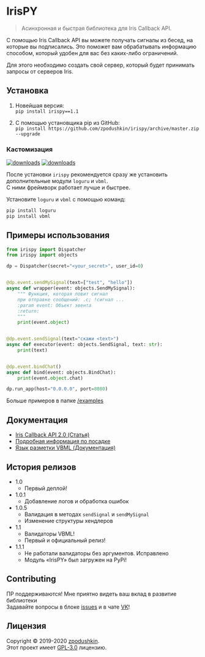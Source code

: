 # IrisPY
> Асинхронная и быстрая библиотека для Iris Callback API.

С помощью Iris Callback API вы можете получать сигналы из бесед, на которые вы подписались. Это поможет вам обрабатывать информацию способом, который удобен для вас без каких-либо ограничений.

Для этого необходимо создать свой сервер, который будет принимать запросы от серверов Iris.

## Установка

1. Новейшая версия:
<br/>`pip install irispy==1.1`

2. С помощью установщика pip из GitHub:
<br/>`pip install https://github.com/zpodushkin/irispy/archive/master.zip --upgrade`

### Кастомизация

<a href="https://github.com/Delgan/loguru"><img alt="downloads" src="https://img.shields.io/static/v1?label=powered%20by&message=loguru&color=orange"></a>
<a href="https://github.com/timoniq/vbml"><img alt="downloads" src="https://img.shields.io/static/v1?label=powered%20by&message=vbml&color=blue"></a>

После установки `irispy` рекомендуется сразу же установить дополнительные модули `loguru` и `vbml`.
<br/>С ними фреймворк работает лучше и быстрее.

Установите `loguru` и `vbml` с помощью команд:

```sh
pip install loguru
pip install vbml
```

## Примеры использования

```python
from irispy import Dispatcher
from irispy import objects

dp = Dispatcher(secret="<your_secret>", user_id=0)


@dp.event.sendMySignal(text=["test", "hello"])
async def wrapper(event: objects.SendMySignal):
    """ Функция, которая ловит сигнал
    при отправке сообщений: .с; !сигнал ...
    :param event: Объект эвента
    :return:
    """
    print(event.object)


@dp.event.sendSignal(text="скажи <text>")
async def executor(event: objects.SendSignal, text: str):
    print(text)


@dp.event.bindChat()
async def bind(event: objects.BindChat):
    print(event.object.chat)

dp.run_app(host="0.0.0.0", port=8080)
```

Больше примеров в папке [/examples](./examples)

## Документация

* [Iris Callback API 2.0 (Статья)](https://vk.com/@iris_cm-api2)
* [Подробная информация по посадке](https://vk.com/@llordrall-chat-faq)
* [Язык разметки VBML (Документация)](https://github.com/timoniq/vbml)

## История релизов

* 1.0
    * Первый деплой!
* 1.0.1
    * Добавление логов и обработка ошибок
* 1.0.5
    * Валидация в методах `sendSignal` и `sendMySignal`
    * Изменение структуры хендлеров
* 1.1
    * Валидаторы VBML!
    * Первый и официальный релиз!
* 1.1.1
    * Не работали валидаторы без аргументов. Исправлено
    * Модуль «IrisPY» был загружен на PyPi!

## Contributing

ПР поддерживаются! Мне приятно видеть ваш вклад в развитие библиотеки
<br/>Задавайте вопросы в блоке [issues](https://github.com/zpodushkin/irispy/issues) и в чате [VK](https://vk.cc/ardXwL)!

## Лицензия

Copyright © 2019-2020 [zpodushkin](https://github.com/zpodushkin).  
Этот проект имеет [GPL-3.0](./LICENSE.txt) лицензию.
